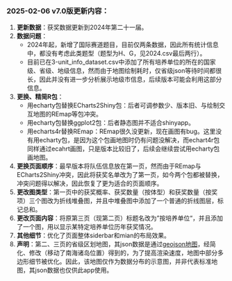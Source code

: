 ### 2025-02-06 v7.0版更新内容：	

1. **更新数据**：获奖数据更新到2024年第二十一届。
1. **数据问题**：
   + 2024年起，新增了国际赛道题目，目前仅两条数据，因此所有统计信息中，都没有考虑此类题型（题型为H、G，见2024.csv最后两行）。
   + 目前已在3-unit_info_dataset.csv中添加了所有培养单位的所在的国家级、省级、地级信息，然而由于地图绘制耗时，仅省级json等待时间都很长，因此并没有进一步分析展示地级市信息，后续版本可能会利用这部分信息。
1. **更换、精简R包**：
   + 用echarty包替换ECharts2Shiny包：后者可调参数少、版本旧、与绘制交互地图的REmap等包冲突。
   + 用echarty包替换ggplot2包：后者静态图并不适合shinyapp。
   + 用echarts4r替换REmap：REmap很久没更新，现在画图有bug。这里没有用echarty包，是因为这个包画地图时仍有问题没解决，而echart4r包同样通过ecahrt画图，只是版本比较旧了，后续会继续尝试用echarty包画地图。
1. **更换页面顺序**：最早版本将队伍信息放在第一页，然而由于REmap与ECharts2Shiny冲突，因此将获奖名单改为了第一页，如今两个包都被替换，冲突问题得以解决，因此恢复了更为适合的页面顺序。
1. **更改图类型**：第一页中的获奖概率、获奖数量（按体型）和获奖数量（按奖项）三个图改为折线堆叠图，并且中堆叠图中添加了一个普通的折线图层，标记总和。
1. **更改页面内容**：将原第三页（现第二页）标题名改为”按培养单位“，并且添加了一个图，用以显示某特定培养单位历年获奖情况。
1. **其他细节**：优化了页面整体siderbar和mian的布局效果。
1. **声明**：第二、三页的省级区划地图，其json数据是通过[geojson地图](https://geojson.cn/data/atlas/china)，经简化、修改（移动了南海诸岛位置）得到的，为了提高渲染速度，地图中部分多边形细节被优化。因此，该地图仅作为数据分布的示意图，并非代表标准地图，其json数据也仅供此app使用。
